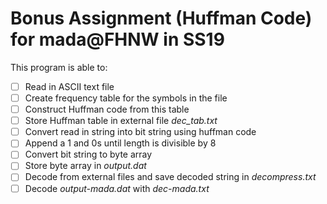 # Bonus Assignment (Huffman Code) for mada@FHNW in SS19  




This program is able to:

- [ ] Read in ASCII text file  
- [ ] Create frequency table for the symbols in the file
- [ ] Construct Huffman code from this table
- [ ] Store Huffman table in external file _dec_tab.txt_
- [ ] Convert read in string into bit string using huffman code
- [ ] Append a 1 and 0s until length is divisible by 8
- [ ] Convert bit string to byte array
- [ ] Store byte array in _output.dat_
- [ ] Decode  from external files and save decoded string in _decompress.txt_
- [ ] Decode _output-mada.dat_ with _dec-mada.txt_
